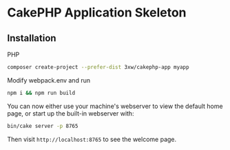 # CakePHP Application Skeleton

## Installation
PHP

```bash
composer create-project --prefer-dist 3xw/cakephp-app myapp
```

Modify webpack.env and run

```bash
npm i && npm run build
```

You can now either use your machine's webserver to view the default home page, or start
up the built-in webserver with:

```bash
bin/cake server -p 8765
```

Then visit `http://localhost:8765` to see the welcome page.
